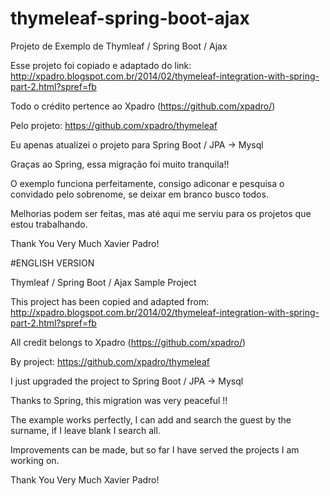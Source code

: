 # thymeleaf-spring-boot-ajax
Projeto de Exemplo de Thymleaf / Spring Boot / Ajax

Esse projeto foi copiado e adaptado do link: http://xpadro.blogspot.com.br/2014/02/thymeleaf-integration-with-spring-part-2.html?spref=fb

Todo o crédito pertence ao Xpadro (https://github.com/xpadro/)

Pelo projeto: https://github.com/xpadro/thymeleaf 

Eu apenas atualizei o projeto para Spring Boot / JPA -> Mysql 

Graças ao Spring, essa migração foi muito tranquila!!

O exemplo funciona perfeitamente, consigo adiconar e pesquisa o convidado pelo sobrenome, se deixar em branco busco todos.

Melhorias podem ser feitas, mas até aqui me serviu para os projetos que estou trabalhando.

Thank You Very Much Xavier Padro!


#ENGLISH VERSION

Thymleaf / Spring Boot / Ajax Sample Project

This project has been copied and adapted from: http://xpadro.blogspot.com.br/2014/02/thymeleaf-integration-with-spring-part-2.html?spref=fb

All credit belongs to Xpadro (https://github.com/xpadro/)

By project: https://github.com/xpadro/thymeleaf

I just upgraded the project to Spring Boot / JPA -> Mysql

Thanks to Spring, this migration was very peaceful !!

The example works perfectly, I can add and search the guest by the surname, if I leave blank I search all.

Improvements can be made, but so far I have served the projects I am working on.

Thank You Very Much Xavier Padro!
